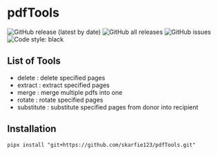 # pdfTools

![GitHub release (latest by date)](https://img.shields.io/github/v/release/skarfie123/pdfTools)
![GitHub all releases](https://img.shields.io/github/downloads/skarfie123/pdfTools/total)
![GitHub issues](https://img.shields.io/github/issues/skarfie123/pdfTools)
![Code style: black](https://img.shields.io/badge/code%20style-black-000000.svg)

## List of Tools

- delete : delete specified pages
- extract : extract specified pages
- merge : merge multiple pdfs into one
- rotate : rotate specified pages
- substitute : substitute specified pages from donor into recipient

## Installation

`pipx install "git+https://github.com/skarfie123/pdfTools.git"`

